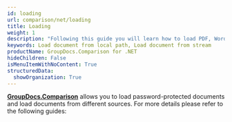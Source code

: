 ```yaml
---
id: loading
url: comparison/net/loading
title: Loading
weight: 1
description: "Following this guide you will learn how to load PDF, Word, Excel, PowerPoint documents by local file path, stream or third-party storage for further processing with GroupDocs.Comparison for .NET API."
keywords: Load document from local path, Load document from stream
productName: GroupDocs.Comparison for .NET
hideChildren: False
isMenuItemWithNoContent: True
structuredData:
  showOrganization: True
---
```


**[GroupDocs.Comparison](https://products.groupdocs.com/comparison/net)** allows you to load password-protected documents and load documents from different sources. For more details please refer to the following guides:
